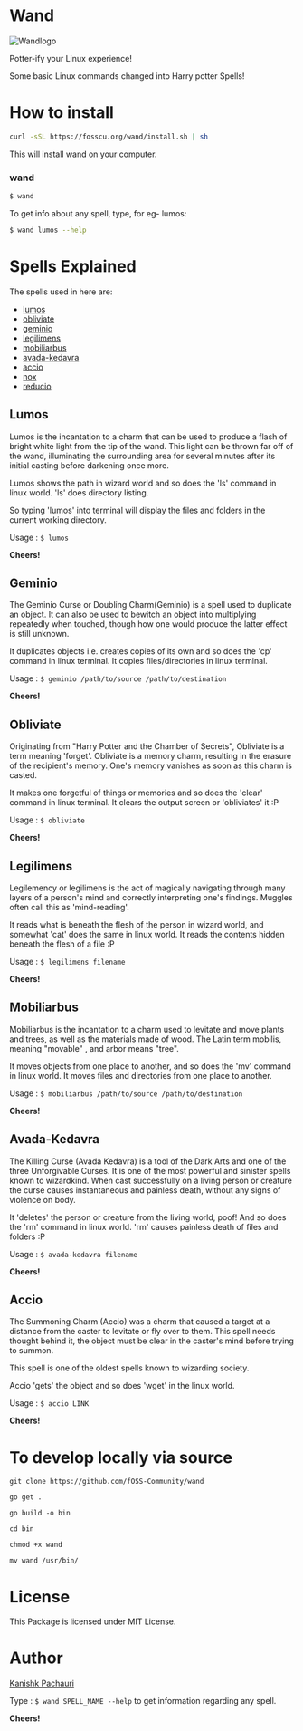 
# Wand
![Wandlogo](https://reimg.cfd/?url=https://i.ibb.co/mGCVG6S/wand-logo.png&width=320&height=220)

Potter-ify your Linux experience!

Some basic Linux commands changed into Harry potter Spells!

# How to install

```sh
curl -sSL https://fosscu.org/wand/install.sh | sh
```

This will install wand on your computer.

### wand

```sh
$ wand
```

To get info about any spell, type, for eg- lumos:

```sh
$ wand lumos --help
```

# Spells Explained

The spells used in here are:
* [lumos](#lumos)
* [obliviate](#obliviate)
* [geminio](#geminio)
* [legilimens](#legilimens)
* [mobiliarbus](#mobiliarbus)
* [avada-kedavra](#avada-kedavra)
* [accio](#accio)
* [nox](#nox)
* [reducio](#reducio)

## <a id="lumos"></a>Lumos

Lumos is the incantation to a charm that can be used to produce a flash of bright white light from the tip of the wand.
This light can be thrown far off of the wand, illuminating the surrounding area for several minutes
after its initial casting before darkening once more.

Lumos shows the path in wizard world and so does the 'ls' command in linux world. 'ls' does directory listing.

So typing 'lumos' into terminal will display the files and folders in the current working directory.

Usage : `$ lumos`

**Cheers!**

## <a id="geminio"></a>Geminio

The Geminio Curse or Doubling Charm(Geminio) is a spell used to duplicate an object. It can also be used to bewitch an object into multiplying repeatedly when touched, though how one would produce the latter effect is still unknown.

It duplicates objects i.e. creates copies of its own and so does the 'cp' command in linux terminal. It copies files/directories in linux terminal.

Usage : `$ geminio /path/to/source /path/to/destination`

**Cheers!**

## <a id="obliviate"></a>Obliviate

Originating from "Harry Potter and the Chamber of Secrets", Obliviate is a term meaning 'forget'. Obliviate is a memory charm, resulting in the erasure of the recipient's memory. One's memory vanishes as soon as this charm is casted.

It makes one forgetful of things or memories and so does the 'clear' command in linux terminal. It clears the output screen or 'obliviates' it :P

Usage : `$ obliviate`

**Cheers!**

## <a id="legilimens"></a>Legilimens

Legilemency or legilimens is the act of magically navigating through many layers of a person's mind and correctly interpreting one's findings. Muggles often call this as 'mind-reading'.

It reads what is beneath the flesh of the person in wizard world, and somewhat 'cat' does the same in linux world. It reads the contents hidden beneath the flesh of a file :P

Usage : `$ legilimens filename`

**Cheers!**

## <a id="mobiliarbus"></a>Mobiliarbus

Mobiliarbus is the incantation to a charm used to levitate and move plants and trees, as well as the materials made of wood. The Latin term mobilis, meaning "movable" , and arbor means "tree".

It moves objects from one place to another, and so does the 'mv' command in linux world. It moves files and directories from one place to another.

Usage : `$ mobiliarbus /path/to/source /path/to/destination`

**Cheers!**

## <a id="avada-kedavra"></a>Avada-Kedavra

The Killing Curse (Avada Kedavra) is a tool of the Dark Arts and one of the three Unforgivable Curses. It is one of the most powerful and sinister spells known to wizardkind. When cast successfully on a living person or creature the curse causes instantaneous and painless death, without any signs of violence on body.

It 'deletes' the person or creature from the living world, poof! And so does the 'rm' command in linux world. 'rm' causes painless death of files and folders :P

Usage : `$ avada-kedavra filename`

**Cheers!**


## <a id="accio"></a>Accio

The Summoning Charm (Accio) was a charm that caused a target at a distance from the caster to levitate or fly over to them. This spell needs thought behind it, the object must be clear in the caster's mind before trying to summon.

This spell is one of the oldest spells known to wizarding society.

Accio 'gets' the object and so does 'wget' in the linux world.

Usage : `$ accio LINK`

**Cheers!**

# To develop locally via source
```shell
git clone https://github.com/fOSS-Community/wand

go get .

go build -o bin

cd bin 

chmod +x wand

mv wand /usr/bin/
```


# License
This Package is licensed under MIT License.

# Author
[Kanishk Pachauri](https://github.com/Mr-Sunglasses)

Type : `$ wand SPELL_NAME --help` to get information regarding any spell.

**Cheers!**
